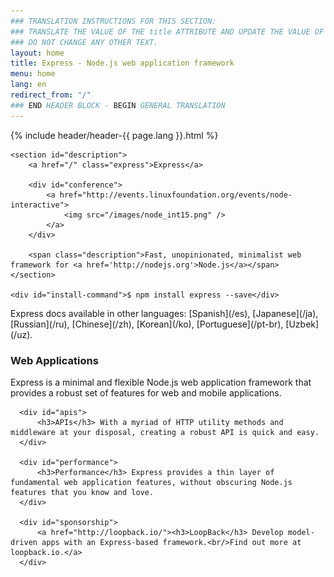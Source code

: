 ```yaml
---
### TRANSLATION INSTRUCTIONS FOR THIS SECTION:
### TRANSLATE THE VALUE OF THE title ATTRIBUTE AND UPDATE THE VALUE OF THE lang ATTRIBUTE. 
### DO NOT CHANGE ANY OTHER TEXT. 
layout: home
title: Express - Node.js web application framework
menu: home
lang: en
redirect_from: "/"
### END HEADER BLOCK - BEGIN GENERAL TRANSLATION
---
```


<section id="home-content">
    {% include header/header-{{ page.lang }}.html %}
    <div id="overlay"></div>

    <section id="description">
        <a href="/" class="express">Express</a>

        <div id="conference">
            <a href="http://events.linuxfoundation.org/events/node-interactive">
                <img src="/images/node_int15.png" />
            </a>
        </div>

        <span class="description">Fast, unopinionated, minimalist web framework for <a href='http://nodejs.org'>Node.js</a></span>
    </section>

    <div id="install-command">$ npm install express --save</div>
</section>

<section id="doc-langs" markdown="1">
  Express docs available in other languages: [Spanish](/es), [Japanese](/ja), [Russian](/ru), [Chinese](/zh), [Korean](/ko), [Portuguese](/pt-br), [Uzbek](/uz).
</section>

<section id="intro">

  <div id="boxes" class="clearfix">
      <div id="web-applications">
          <h3>Web Applications</h3> Express is a minimal and flexible Node.js web application framework that provides a robust set of features for web and mobile applications.
      </div>

      <div id="apis">
          <h3>APIs</h3> With a myriad of HTTP utility methods and middleware at your disposal, creating a robust API is quick and easy.
      </div>

      <div id="performance">
          <h3>Performance</h3> Express provides a thin layer of fundamental web application features, without obscuring Node.js features that you know and love.
      </div>

      <div id="sponsorship">
          <a href="http://loopback.io/"><h3>LoopBack</h3> Develop model-driven apps with an Express-based framework.<br/>Find out more at loopback.io.</a>
      </div>
  </div>

</section>

<!--
<section id="announcements">
  {% include announcement/announcement-{{ page.lang }}.md %}
</section>
-->
